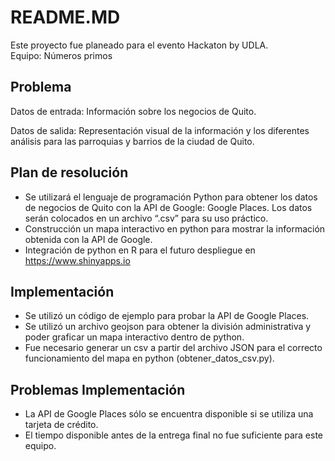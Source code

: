 # README.MD
Este proyecto fue planeado para el evento Hackaton by UDLA.  
Equipo: Números primos

## Problema
Datos de entrada: Información sobre los negocios de Quito.  

Datos de salida: Representación visual de la información y los diferentes análisis para las parroquias y barrios de la ciudad de Quito. 

## Plan de resolución
* Se utilizará el lenguaje de programación Python para obtener los datos de negocios de Quito con la API de Google: Google Places. Los datos serán colocados en un archivo “.csv” para su uso práctico.
* Construcción un mapa interactivo en python para mostrar la información obtenida con la API de Google.
* Integración de python en R para el futuro despliegue en https://www.shinyapps.io 

## Implementación
* Se utilizó un código de ejemplo para probar la API de Google Places.
* Se utilizó un archivo geojson para obtener la división administrativa y poder graficar un mapa interactivo dentro de python.
* Fue necesario generar un csv a partir del archivo JSON para el correcto funcionamiento del mapa en python (obtener_datos_csv.py).

## Problemas Implementación
* La API de Google Places sólo se encuentra disponible si se utiliza una tarjeta de crédito. 
* El tiempo disponible antes de la entrega final no fue suficiente para este equipo.


